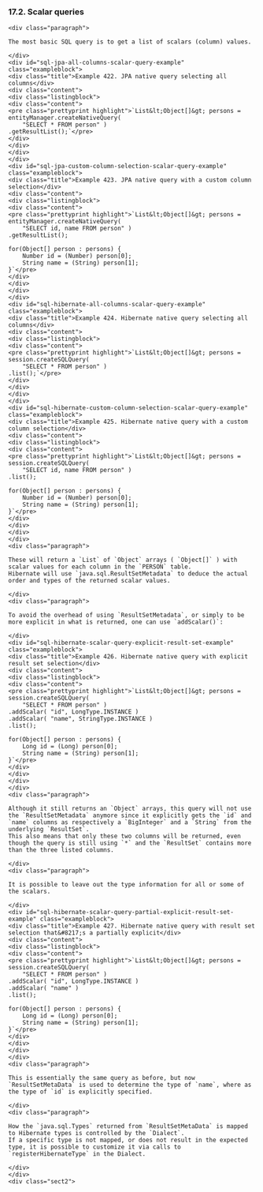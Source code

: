 ### 17.2. Scalar queries

    <div class="paragraph">

    The most basic SQL query is to get a list of scalars (column) values.

    </div>
    <div id="sql-jpa-all-columns-scalar-query-example" class="exampleblock">
    <div class="title">Example 422. JPA native query selecting all columns</div>
    <div class="content">
    <div class="listingblock">
    <div class="content">
    <pre class="prettyprint highlight">`List&lt;Object[]&gt; persons = entityManager.createNativeQuery(
        "SELECT * FROM person" )
    .getResultList();`</pre>
    </div>
    </div>
    </div>
    </div>
    <div id="sql-jpa-custom-column-selection-scalar-query-example" class="exampleblock">
    <div class="title">Example 423. JPA native query with a custom column selection</div>
    <div class="content">
    <div class="listingblock">
    <div class="content">
    <pre class="prettyprint highlight">`List&lt;Object[]&gt; persons = entityManager.createNativeQuery(
        "SELECT id, name FROM person" )
    .getResultList();

    for(Object[] person : persons) {
        Number id = (Number) person[0];
        String name = (String) person[1];
    }`</pre>
    </div>
    </div>
    </div>
    </div>
    <div id="sql-hibernate-all-columns-scalar-query-example" class="exampleblock">
    <div class="title">Example 424. Hibernate native query selecting all columns</div>
    <div class="content">
    <div class="listingblock">
    <div class="content">
    <pre class="prettyprint highlight">`List&lt;Object[]&gt; persons = session.createSQLQuery(
        "SELECT * FROM person" )
    .list();`</pre>
    </div>
    </div>
    </div>
    </div>
    <div id="sql-hibernate-custom-column-selection-scalar-query-example" class="exampleblock">
    <div class="title">Example 425. Hibernate native query with a custom column selection</div>
    <div class="content">
    <div class="listingblock">
    <div class="content">
    <pre class="prettyprint highlight">`List&lt;Object[]&gt; persons = session.createSQLQuery(
        "SELECT id, name FROM person" )
    .list();

    for(Object[] person : persons) {
        Number id = (Number) person[0];
        String name = (String) person[1];
    }`</pre>
    </div>
    </div>
    </div>
    </div>
    <div class="paragraph">

    These will return a `List` of `Object` arrays ( `Object[]` ) with scalar values for each column in the `PERSON` table.
    Hibernate will use `java.sql.ResultSetMetadata` to deduce the actual order and types of the returned scalar values.

    </div>
    <div class="paragraph">

    To avoid the overhead of using `ResultSetMetadata`, or simply to be more explicit in what is returned, one can use `addScalar()`:

    </div>
    <div id="sql-hibernate-scalar-query-explicit-result-set-example" class="exampleblock">
    <div class="title">Example 426. Hibernate native query with explicit result set selection</div>
    <div class="content">
    <div class="listingblock">
    <div class="content">
    <pre class="prettyprint highlight">`List&lt;Object[]&gt; persons = session.createSQLQuery(
        "SELECT * FROM person" )
    .addScalar( "id", LongType.INSTANCE )
    .addScalar( "name", StringType.INSTANCE )
    .list();

    for(Object[] person : persons) {
        Long id = (Long) person[0];
        String name = (String) person[1];
    }`</pre>
    </div>
    </div>
    </div>
    </div>
    <div class="paragraph">

    Although it still returns an `Object` arrays, this query will not use the `ResultSetMetadata` anymore since it explicitly gets the `id` and `name` columns as respectively a `BigInteger` and a `String` from the underlying `ResultSet`.
    This also means that only these two columns will be returned, even though the query is still using `*` and the `ResultSet` contains more than the three listed columns.

    </div>
    <div class="paragraph">

    It is possible to leave out the type information for all or some of the scalars.

    </div>
    <div id="sql-hibernate-scalar-query-partial-explicit-result-set-example" class="exampleblock">
    <div class="title">Example 427. Hibernate native query with result set selection that&#8217;s a partially explicit</div>
    <div class="content">
    <div class="listingblock">
    <div class="content">
    <pre class="prettyprint highlight">`List&lt;Object[]&gt; persons = session.createSQLQuery(
        "SELECT * FROM person" )
    .addScalar( "id", LongType.INSTANCE )
    .addScalar( "name" )
    .list();

    for(Object[] person : persons) {
        Long id = (Long) person[0];
        String name = (String) person[1];
    }`</pre>
    </div>
    </div>
    </div>
    </div>
    <div class="paragraph">

    This is essentially the same query as before, but now `ResultSetMetaData` is used to determine the type of `name`, where as the type of `id` is explicitly specified.

    </div>
    <div class="paragraph">

    How the `java.sql.Types` returned from `ResultSetMetaData` is mapped to Hibernate types is controlled by the `Dialect`.
    If a specific type is not mapped, or does not result in the expected type, it is possible to customize it via calls to `registerHibernateType` in the Dialect.

    </div>
    </div>
    <div class="sect2">